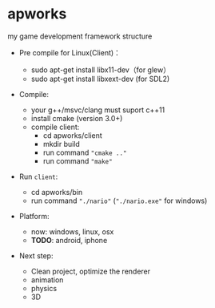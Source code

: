# apworks
my game development framework structure

- Pre compile for Linux(Client)：
    - sudo apt-get install libx11-dev（for glew）
	- sudo apt-get install libxext-dev (for SDL2)

- Compile:
    - your g++/msvc/clang must suport c++11
	- install cmake (version 3.0+)
	- compile client:
		- cd apworks/client
		- mkdir build
		- run command ``` "cmake .." ```
		- run command ``` "make" ```

- Run ``` client ```:
    - cd apworks/bin
    - run  command ``` "./nario" ``` (``` "./nario.exe" ``` for windows)

- Platform:
    - now: windows, linux, osx
    - <b>TODO</b>: android, iphone

- Next step:
	- Clean project, optimize the renderer
	- animation
	- physics
	- 3D